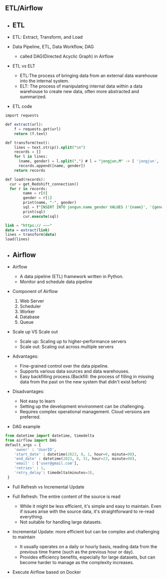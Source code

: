 ## ETL/Airflow

* ## ETL

* ETL: Extract, Transform, and Load
* Data Pipeline, ETL, Data Workflow, DAG
  * called DAG(Directed Acyclic Graph) in Airflow
* ETL vs ELT
  * ETL:The process of bringing data from an external data warehouse into the internal system.
  * ELT: The process of manipulating internal data within a data warehouse to create new data, often more abstracted and summarized.

* ETL code
```SQL
import requests

def extract(url):
    f = requests.get(url)
    return (f.text)

def transform(text):
    lines = text.strip().split("\n")
    records = []
    for l in lines:
      (name, gender) = l.split(",") # l = "jongjun,M" -> [ 'jongjun', 'M' ]
      records.append([name, gender])
    return records

def load(records):
  cur = get_Redshift_connection()
  for r in records:
        name = r[0]
        gender = r[1]
        print(name, "-", gender)
        sql = f"INSERT INTO jongun.name_gender VALUES ('{name}', '{gender}')"
        print(sql)
        cur.execute(sql)

link = "https:// ~~~"
data = extract(link)
lines = transform(data)
load(lines)
```
* ## Airflow

* Airflow
  * A data pipeline (ETL) framework written in Python.
  * Monitor and schedule data pipeline

* Component of Airflow
  1. Web Server
  2. Scheduler
  3. Worker
  4. Database
  5. Queue

 * Scale up VS Scale out
   * Scale up: Scaling up to higher-performance servers
   * Scale out: Scaling out across multiple servers

* Advantages:
  * Fine-grained control over the data pipeline.
  * Supports various data sources and data warehouses.
  * Easy backfilling process.(Backfill: the process of filling in missing data from the past on the new system that didn't exist before)

 * Disadvantages:
   * Not easy to learn
   * Setting up the development environment can be challenging.
   * Requires complex operational management. Cloud versions are preferred.
    
 * DAG example
```Python
from datetime import datetime, timedelta
from airflow import DAG
default_args = {
    'owner' : 'UserID',
    'start_date' : datetime(2023, 8, 1, hour=0, minute=00),
    'end_date' : datetime(2023, 8, 31, hour=23, minute=00),
    'email' : ['user@gmail.com'],
    'retries' : 1,
    'retry_delay': timedelta(minutes=3),
 }
```
* Full Refresh vs Incremental Update

* Full Refresh: The entire content of the source is read
  * While it might be less efficient, it's simple and easy to maintain. Even if issues arise with the source data, it's straightforward to re-read everything.
  * Not suitable for handling large datasets.

* Incremental Update: more efficient but can be complex and challenging to maintain
  * It usually operates on a daily or hourly basis, reading data from the previous time frame (such as the previous hour or day).
  * Provides efficiency benefits, especially for large datasets, but can become harder to manage as the complexity increases.
  
* Execute Airflow based on Docker
